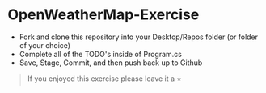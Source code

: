 # OpenWeatherMap-Exercise

- Fork and clone this repository into your Desktop/Repos folder (or folder of your choice)
- Complete all of the TODO's inside of Program.cs
- Save, Stage, Commit, and then push back up to Github

> If you enjoyed this exercise please leave it a ⭐
